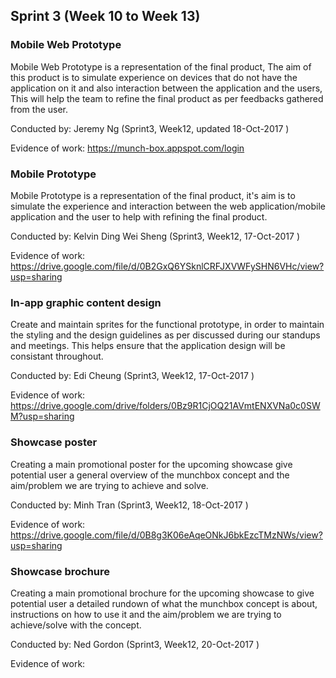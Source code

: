## Sprint 3 (Week 10 to Week 13)

### Mobile Web Prototype
Mobile Web Prototype is a representation of the final product, The aim of this product is to simulate experience on devices that do not have the application on it and also interaction between the application and the users, This will help the team to refine the final product as per feedbacks gathered from the user.

Conducted by: Jeremy Ng (Sprint3, Week12, updated 18-Oct-2017 )

Evidence of work: https://munch-box.appspot.com/login

### Mobile Prototype
Mobile Prototype is a representation of the final product, it's aim is to simulate the experience and interaction between the web application/mobile application and the user to help with refining the final product.

Conducted by: Kelvin Ding Wei Sheng (Sprint3, Week12, 17-Oct-2017 )

Evidence of work: https://drive.google.com/file/d/0B2GxQ6YSknlCRFJXVWFySHN6VHc/view?usp=sharing


### In-app graphic content design 
Create and maintain sprites for the functional prototype, in order to maintain the styling and the design guidelines as per discussed during our standups and meetings. This helps ensure that the application design will be consistant throughout.

Conducted by: Edi Cheung (Sprint3, Week12, 17-Oct-2017 )

Evidence of work: https://drive.google.com/drive/folders/0Bz9R1CjOQ21AVmtENXVNa0c0SWM?usp=sharing

### Showcase poster
Creating a main promotional poster for the upcoming showcase give potential user a general overview of the munchbox concept and the aim/problem we are trying to achieve and solve.

Conducted by: Minh Tran (Sprint3, Week12, 18-Oct-2017 )

Evidence of work: https://drive.google.com/file/d/0B8g3K06eAqeONkJ6bkEzcTMzNWs/view?usp=sharing

### Showcase brochure 
Creating a main promotional brochure for the upcoming showcase to give potential user a detailed rundown of what the munchbox concept is about, instructions on how to use it and the aim/problem we are trying to achieve/solve with the concept. 

Conducted by: Ned Gordon (Sprint3, Week12, 20-Oct-2017 )

Evidence of work:
